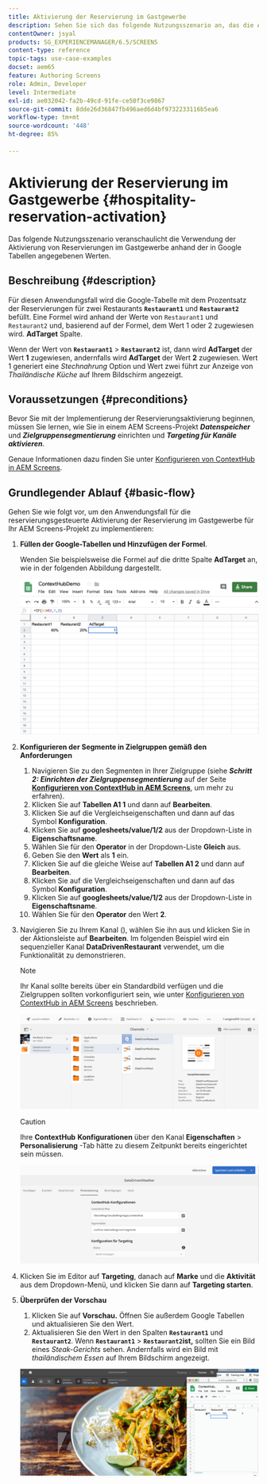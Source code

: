 ```yaml
---
title: Aktivierung der Reservierung im Gastgewerbe
description: Sehen Sie sich das folgende Nutzungsszenario an, das die Aktivierung der Reservierung im Gastgewerbe auf anhand der in Google-Tabellen angegebenen Werte veranschaulicht.
contentOwner: jsyal
products: SG_EXPERIENCEMANAGER/6.5/SCREENS
content-type: reference
topic-tags: use-case-examples
docset: aem65
feature: Authoring Screens
role: Admin, Developer
level: Intermediate
exl-id: ae032042-fa2b-49cd-91fe-ce50f3ce9867
source-git-commit: 8dde26d36847fb496aed6d4bf9732233116b5ea6
workflow-type: tm+mt
source-wordcount: '448'
ht-degree: 85%

---
```


# Aktivierung der Reservierung im Gastgewerbe {#hospitality-reservation-activation}

Das folgende Nutzungsszenario veranschaulicht die Verwendung der Aktivierung von Reservierungen im Gastgewerbe anhand der in Google Tabellen angegebenen Werten.

## Beschreibung {#description}

Für diesen Anwendungsfall wird die Google-Tabelle mit dem Prozentsatz der Reservierungen für zwei Restaurants **`Restaurant1`** und **`Restaurant2`** befüllt. Eine Formel wird anhand der Werte von `Restaurant1` und `Restaurant2` und, basierend auf der Formel, dem Wert 1 oder 2 zugewiesen wird. **AdTarget** Spalte.

Wenn der Wert von **`Restaurant1`** > **`Restaurant2`** ist, dann wird **AdTarget** der Wert **1** zugewiesen, andernfalls wird **AdTarget** der Wert **2** zugewiesen. Wert 1 generiert eine *Stechnahrung* Option und Wert zwei führt zur Anzeige von *Thailändische Küche* auf Ihrem Bildschirm angezeigt.

## Voraussetzungen {#preconditions}

Bevor Sie mit der Implementierung der Reservierungsaktivierung beginnen, müssen Sie lernen, wie Sie in einem AEM Screens-Projekt ***Datenspeicher*** und ***Zielgruppensegmentierung*** einrichten und ***Targeting für Kanäle aktivieren***.

Genaue Informationen dazu finden Sie unter [Konfigurieren von ContextHub in AEM Screens](configuring-context-hub.md).

## Grundlegender Ablauf {#basic-flow}

Gehen Sie wie folgt vor, um den Anwendungsfall für die reservierungsgesteuerte Aktivierung der Reservierung im Gastgewerbe für Ihr AEM Screens-Projekt zu implementieren:

1. **Füllen der Google-Tabellen und Hinzufügen der Formel**.

   Wenden Sie beispielsweise die Formel auf die dritte Spalte **AdTarget** an, wie in der folgenden Abbildung dargestellt.

   ![screen_shot_2019-04-29at94132am](assets/screen_shot_2019-04-29at94132am.png)

1. **Konfigurieren der Segmente in Zielgruppen gemäß den Anforderungen**

   1. Navigieren Sie zu den Segmenten in Ihrer Zielgruppe (siehe ***Schritt 2: Einrichten der Zielgruppensegmentierung*** auf der Seite **[Konfigurieren von ContextHub in AEM Screens](configuring-context-hub.md)**, um mehr zu erfahren).
   1. Klicken Sie auf **Tabellen A1 1** und dann auf **Bearbeiten**.
   1. Klicken Sie auf die Vergleichseigenschaften und dann auf das Symbol **Konfiguration**.
   1. Klicken Sie auf **googlesheets/value/1/2** aus der Dropdown-Liste in **Eigenschaftsname**.
   1. Wählen Sie für den **Operator** in der Dropdown-Liste **Gleich** aus.
   1. Geben Sie den **Wert** als **1** ein.
   1. Klicken Sie auf die gleiche Weise auf **Tabellen A1 2** und dann auf **Bearbeiten**.
   1. Klicken Sie auf die Vergleichseigenschaften und dann auf das Symbol **Konfiguration**.
   1. Klicken Sie auf **googlesheets/value/1/2** aus der Dropdown-Liste in **Eigenschaftsname**.
   1. Wählen Sie für den **Operator** den Wert **2**.

1. Navigieren Sie zu Ihrem Kanal (), wählen Sie ihn aus und klicken Sie in der Aktionsleiste auf **Bearbeiten**. Im folgenden Beispiel wird ein sequenzieller Kanal **DataDrivenRestaurant** verwendet, um die Funktionalität zu demonstrieren.

   >[!NOTE]
   >
   >Ihr Kanal sollte bereits über ein Standardbild verfügen und die Zielgruppen sollten vorkonfiguriert sein, wie unter [Konfigurieren von ContextHub in AEM Screens](configuring-context-hub.md) beschrieben.

   ![screen_shot_2019-05-08at14652pm](assets/screen_shot_2019-05-08at14652pm.png)

   >[!CAUTION]
   >
   >Ihre **ContextHub** **Konfigurationen** über den Kanal **Eigenschaften** > **Personalisierung** -Tab hätte zu diesem Zeitpunkt bereits eingerichtet sein müssen.

   ![screen_shot_2019-05-08at114106am](assets/screen_shot_2019-05-08at114106am.png)

1. Klicken Sie im Editor auf **Targeting**, danach auf **Marke** und die **Aktivität** aus dem Dropdown-Menü, und klicken Sie dann auf **Targeting starten**.
1. **Überprüfen der Vorschau**

   1. Klicken Sie auf **Vorschau.** Öffnen Sie außerdem Google Tabellen und aktualisieren Sie den Wert.
   1. Aktualisieren Sie den Wert in den Spalten **`Restaurant1`** und **`Restaurant2`**. Wenn **`Restaurant1`** > **`Restaurant2`ist,** sollten Sie ein Bild eines *Steak-Gerichts* sehen. Andernfalls wird ein Bild mit *thailändischem Essen* auf Ihrem Bildschirm angezeigt.

   ![result5](assets/result5.gif)

